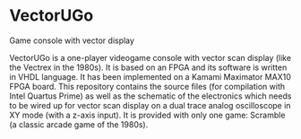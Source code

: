 # VectorUGo
Game console with vector display

VectorUGo is a one-player videogame console with vector scan display (like the Vectrex in the 1980s). It is based on an FPGA and its software is written in VHDL language. It has been implemented on a Kamami Maximator MAX10 FPGA board. This repository contains the source files (for compilation with Intel Quartus Prime) as well as the schematic of the electronics which needs to be wired up for vector scan display on a dual trace analog oscilloscope in XY mode (with a z-axis input). It is provided with only one game: Scramble (a classic arcade game of the 1980s).
